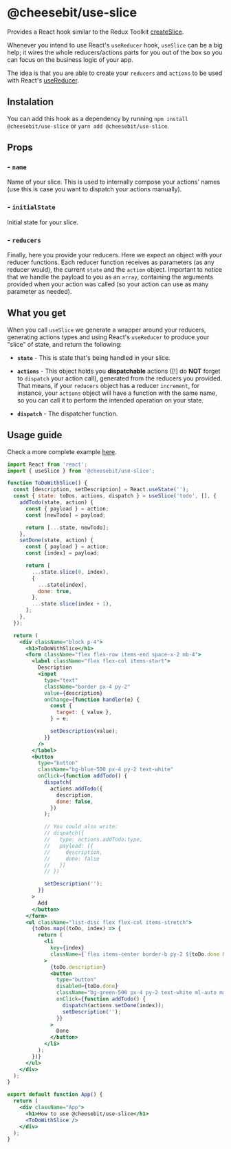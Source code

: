 # @cheesebit/use-slice

Provides a React hook similar to the Redux Toolkit [createSlice](https://redux-toolkit.js.org/usage/usage-with-typescript#createslice).

Whenever you intend to use React's `useReducer` hook, `useSlice` can be a big help; it wires the whole reducers/actions parts for you out of the box so you can focus on the business logic of your app.

The idea is that you are able to create your `reducers` and `actions` to be used with React's [useReducer](https://reactjs.org/docs/hooks-reference.html#usereducer).

## Instalation

You can add this hook as a dependency by running `npm install @cheesebit/use-slice` or `yarn add @cheesebit/use-slice`.

## Props

### - `name`

Name of your slice. This is used to internally compose your actions' names (use this is case you want to dispatch your actions manually).

### - `initialState`

Initial state for your slice.

### - `reducers`

Finally, here you provide your reducers. Here we expect an object with your reducer functions. Each reducer function receives as parameters (as any reducer would), the current `state` and the `action` object. Important to notice that we handle the payload to you as an `array`, containing the arguments provided when your action was called (so your action can use as many parameter as needed).

## What you get

When you call `useSlice` we generate a wrapper around your reducers, generating actions types and using React's `useReducer` to produce your "slice" of state, and return the following:

- **`state`** - This is state that's being handled in your slice.

- **`actions`** - This object holds you **dispatchable** actions ([!] do **NOT** forget to `dispatch` your action call), generated from the reducers you provided. That means, if your `reducers` object has a reducer `increment`, for instance, your `actions` object will have a function with the same name, so you can call it to perform the intended operation on your state.

- **`dispatch`** - The dispatcher function.

## Usage guide

Check a more complete example [here](https://codesandbox.io/embed/relaxed-fast-h4lv4?fontsize=14&hidenavigation=1&theme=dark).

```jsx
import React from 'react';
import { useSlice } from '@cheesebit/use-slice';

function ToDoWithSlice() {
  const [description, setDescription] = React.useState('');
  const { state: toDos, actions, dispatch } = useSlice('todo', [], {
    addTodo(state, action) {
      const { payload } = action;
      const [newTodo] = payload;

      return [...state, newTodo];
    },
    setDone(state, action) {
      const { payload } = action;
      const [index] = payload;

      return [
        ...state.slice(0, index),
        {
          ...state[index],
          done: true,
        },
        ...state.slice(index + 1),
      ];
    },
  });

  return (
    <div className="block p-4">
      <h1>ToDoWithSlice</h1>
      <form className="flex flex-row items-end space-x-2 mb-4">
        <label className="flex flex-col items-start">
          Description
          <input
            type="text"
            className="border px-4 py-2"
            value={description}
            onChange={function handler(e) {
              const {
                target: { value },
              } = e;

              setDescription(value);
            }}
          />
        </label>
        <button
          type="button"
          className="bg-blue-500 px-4 py-2 text-white"
          onClick={function addTodo() {
            dispatch(
              actions.addTodo({
                description,
                done: false,
              })
            );

            // You could also write:
            // dispatch({
            //   type: actions.addTodo.type,
            //   payload: [{
            //     description,
            //     done: false
            //   }]
            // })

            setDescription('');
          }}
        >
          Add
        </button>
      </form>
      <ul className="list-disc flex flex-col items-stretch">
        {toDos.map((toDo, index) => {
          return (
            <li
              key={index}
              className={`flex items-center border-b py-2 ${toDo.done && 'line-through'}`}
            >
              {toDo.description}
              <button
                type="button"
                disabled={toDo.done}
                className="bg-green-500 px-4 py-2 text-white ml-auto mr-0"
                onClick={function addTodo() {
                  dispatch(actions.setDone(index));
                  setDescription('');
                }}
              >
                Done
              </button>
            </li>
          );
        })}
      </ul>
    </div>
  );
}

export default function App() {
  return (
    <div className="App">
      <h1>How to use @cheesebit/use-slice</h1>
      <ToDoWithSlice />
    </div>
  );
}
```
